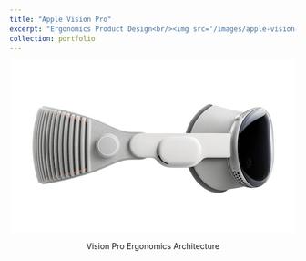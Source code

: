 ```yaml
---
title: "Apple Vision Pro"
excerpt: "Ergonomics Product Design<br/><img src='/images/apple-vision-pro-side.jpeg'>"
collection: portfolio
---
```

<p align="center">
  <img src="/images/apple-vision-pro-side.jpeg" alt="vision-pro" width="500"/>
</p>
<p align="center">
  Vision Pro Ergonomics Architecture
</p>
